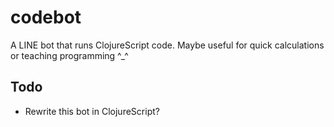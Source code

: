 # codebot

A LINE bot that runs ClojureScript code. Maybe useful for quick calculations or teaching programming ^_^

## Todo

- Rewrite this bot in ClojureScript?
